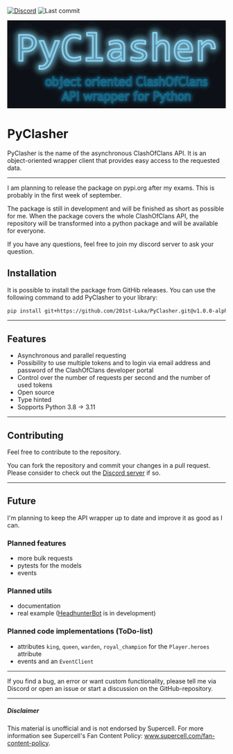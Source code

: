 [![Discord][discord_shield]][discord_url] ![Last commit][last_commit_shield]

![PyClasher](.github/PyClasher.png)

# PyClasher

PyClasher is the name of the asynchronous ClashOfClans API. It is
an object-oriented wrapper client that provides easy access to the 
requested data.

---

I am planning to release the package on pypi.org after my exams. This is 
probably in the first week of september.

The package is still in development and will be finished as short as
possible for me. When the package covers the whole ClashOfClans API, the 
repository will be transformed into a python package and will be available for 
everyone. 

If you have any questions, feel free to join my discord server to ask your 
question. 

## Installation

It is possible to install the package from GitHib releases. You can use the 
following command to add PyClasher to your library:
```bash
pip install git+https://github.com/201st-Luka/PyClasher.git@v1.0.0-alpha1
```

---

## Features
 - Asynchronous and parallel requesting
 - Possibility to use multiple tokens and to login via email address and 
password of the ClashOfClans developer portal
 - Control over the number of requests per second and the number of used tokens
 - Open source
 - Type hinted
 - Sopports Python 3.8 -> 3.11

---

## Contributing

Feel free to contribute to the repository. 

You can fork the repository and commit your changes in a pull request. Please 
consider to check out the [Discord server][discord_url] if so.

---

## Future

I'm planning to keep the API wrapper up to date and improve it as good as I can. 

### Planned features

- more bulk requests
- pytests for the models
- events

### Planned utils

- documentation
- real example ([HeadhunterBot][headhunterbot_url] is in development)

### Planned code implementations (ToDo-list)

- attributes `king`, `queen`, `warden`, `royal_champion` for the 
`Player.heroes` attribute
- events and an `EventClient`

---

If you find a bug, an error or want custom functionality, please tell me via 
Discord or open an issue or start a discussion on the GitHub-repository.

---

##### Disclaimer
This material is unofficial and is not endorsed by Supercell. For more 
information see Supercell's Fan Content Policy:
www.supercell.com/fan-content-policy.



<!---links--->
[discord_shield]: https://img.shields.io/badge/Discord-blue?logo=discord&logoColor=white
[discord_url]: https://discord.gg/j2PAF9Wru8
[last_commit_shield]: https://img.shields.io/github/last-commit/201st-Luka/HeadhunterBot
[headhunterbot_url]: https://github.com/201st-Luka/HeadhunterBot
